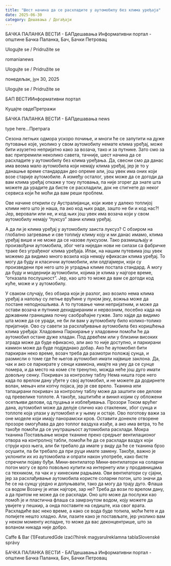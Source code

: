 ```yaml
---
title: "Шест начина да се расхладите у аутомобилу без клима уређаја"
date: 2025-06-30
category: Дешавања / Догађаји
---
```


БАЧКА ПАЛАНКА ВЕСТИ - БАПдешавања Информативни портал - општине Бачка Паланка, Бач, Бачки Петровац

Ulogujte se / Pridružite se

romanianews

Ulogujte se / Pridružite se

понедељак, јун 30, 2025

Ulogujte se / Pridružite se

БАП ВЕСТИИнформативни портал

Куцајте овдеПретражи

БАЧКА ПАЛАНКА ВЕСТИ - БАПдешавања news

type here...Претрага

Сезона летњих одмора ускоро почиње, и многи ће се запутити на дуже путовање које, уколико у свом аутомобилу немате клима уређај, може бити изузетно непријатно како за возача, тако и за путнике. Зато смо за вас припремили неколико савета, тачније, шест начина да се расхладите у аутомобилу без клима уређања.
Да, свесни смо да данас има веома мало аутомобила који немају клима уређај, јер је то у данашње време стандардан део опреме али, још увек има оних који возе старије аутомобиле. А између осталог, увек може да се догоди да вам клима уређај откаже у току путовања, па није згорег да знате шта можете да урадите да бисте се расхладили, док не стигнете до неког сервиса који ће моћи да вам реши проблем.


Ове начине открили су Аустралијанци, који живе у далеко топлијој клими него што је наша, па ако код њих раде, зашто не би и код нас?! Јер, веровали или не, и код њих још увек има возача који у свом аутомобилу немају “луксуз” звани клима уређај.


А да ли је клима уређај у аутомобилу заиста луксуз?
С обзиром на глобално загревање и све топлију климу коју и ми данас имамо, клима уређај више и не може да се назове луксузом. Тако размишљају и произвођачи аутомобила, због чега ниједан нови не силази са фабричке траке без уграђеног клима уређаја.
Ипак, на нашим путевима још увек можемо да видимо много возила која немају ефикасан клима уређај. То могу да буду и класични аутомобили, или олдтајмери, који су произведени пре него што је уградња климе постала стандард. А могу да буду и модернији аутомобили, којима је клима у најгоре време, “отказала послушност”. Јер, као што то може да вам се догоди код куће, може и у аутомобилу.


У сваком случају, без обзира који је разлог, ако возило нема клима уређај а напољу су летње врућине у пуном јеку, вожња може да постане неподношљива. А то путовање чини непријатним, и може да остави возача и путнике дехидрираним и нервозним, посебно када на државним границама почну саобраћајне гужве. Зато хајде да видимо шта може да се уради, не би ли вам у аутомобилу било колико-толико пријатније.
Ово су савети за расхлађивање аутомобила без коришћења клима уређаја:
Хладовина
Паркирање у хладовини помоћи ће да аутомобил остане дуже хладан. Под дрвећем или у близини високих зграда може да буде ефикасно, али ако то није доступно, и паркирани камион може да буде подједнако добар. Ако ће аутомобил бити паркиран неко време, возач треба да размотри положај сунца, и размисли о томе где ће његов аутомобил имати највише заклона. Да, чак и ако се паркирате у сенци камиона, имајте на уму да се сунце помера, и да место на коме сте тренутно, можда неће још дуго имати довољну сенку.
Покривач за контролну таблу
Нема ништа горе него када по врелом дану уђете у свој аутомобил, и не можете да додирнете волан, мењач или копчу појаса, јер је све врело. Тканина или тапацирани покривач за контролну таблу може да заштити ове делове од превелике топлоте. А такође, заштитиће и винил којим су обложени осетљиви делови, од пуцања и изблеђивања.
Прозори
Током врућег дана, аутомобил може да делује слично као стакленик, због сунца и топлоте која улази у аутомобил и у њему и остаје. Ово поготову важи за оне моделе који имају панорамски кров. Оставити донекле отворене прозоре омогућава да део топлог ваздуха изађе, а ако има ветра, то ће такође помоћи да се унутрашњост аутомобила расхлади.
Мокра тканина
Постављање мокре тканине преко средњег вентилационог отвора на контролној табли, помоћи ће да се расхлади ваздух који струји кроз њега, али би требало да имате у виду да ће се тканина брзо осушити, па би требало да при руци имате замену. Такође, важно је уклонити их из аутомобила и опрати након употребе, како бисте спречили појаву буђи.
Мини-вентилатор
Мини-вентилатори на соларни погон могу се врло повољно купити на интернету или у продавницама са техником, па чак и у кинеским радњама. Ови вентилатори су сјајни, јер за расхлађивање аутомобила користе соларни погон, што значи да ће се на сунцу уједно и допуњавати, тако да могу да трају дуго.
Флаша са водом
Возачу је ипак најгоре, зар не? Треба да вози по врелом дану, а да притом не може да се расхлади. Оно што може да послужи као помоћ је и пластична флаша са замрзнутом водом, коју можете да увијете у пешкир, а онда поставите на седиште, иза свог врата. Расхладиће вас неко време, а како се вода буде топила, моћи ћете и да попијете нешто хладно. Али, пазите како је постављате, јер уколико вам у неком моменту испадне, то може да вас деконцентрише, што за воланом никада није добро.

Caffe & Bar (1)FeaturedGde izaći?hírek magyarulreklamna tablaSlovenské správy

БАЧКА ПАЛАНКА ВЕСТИ - БАПдешавања Информативни портал - општине Бачка Паланка, Бач, Бачки Петровац
